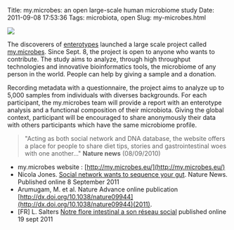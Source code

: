 Title: my.microbes: an open large-scale human microbiome study
Date: 2011-09-08 17:53:36
Tags: microbiota, open
Slug: my-microbes.html


![](http://my.microbes.eu/images/logo2.png)

The discoverers of [enterotypes](http://dx.doi.org/10.1038/nature09944) launched a large scale project called [my.microbes](http://my.microbes.eu/). Since Sept. 8, the project is open to anyone who wants to contribute. The study aims to analyze, through high throughput technologies and innovative bioinformatics tools, the microbiome of any person in the world. People can help by giving a sample and a donation.

Recording metadata with a questionnaire, the project aims to analyze up to 5,000 samples from individuals with diverses backgrounds. For each participant, the my.microbes team will provide a report with an enterotype analysis and a functional composition of their microbiota. Giving the global context, participant will be encouraged to share anonymously their data with others participants which have the same microbiome profile.

> "Acting as both social network and DNA database, the website offers a place for people to share diet tips, stories and gastrointestinal woes with one another..." **Nature news** (08/09/2010)




- my.microbes website : [http://my.microbes.eu/](http://my.microbes.eu/)
- Nicola Jones. [Social network wants to sequence your gut](http://www.nature.com/news/2011/.../news.2011.523.html‎). Nature News. Published online 8 September 2011
- Arumugam, M. et al. Nature Advance online publication [http://dx.doi.org/10.1038/nature09944](http://dx.doi.org/10.1038/nature09944)(2011).
- [FR] L. Salters [Notre flore intestinal a son réseau social](http://www.savoirs.essonne.fr/sections/actualites/notre-flore-intestinale-a-son-reseau-social/) published online 19 sept 2011 
